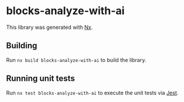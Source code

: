# blocks-analyze-with-ai

This library was generated with [Nx](https://nx.dev).

## Building

Run `nx build blocks-analyze-with-ai` to build the library.

## Running unit tests

Run `nx test blocks-analyze-with-ai` to execute the unit tests via [Jest](https://jestjs.io).
